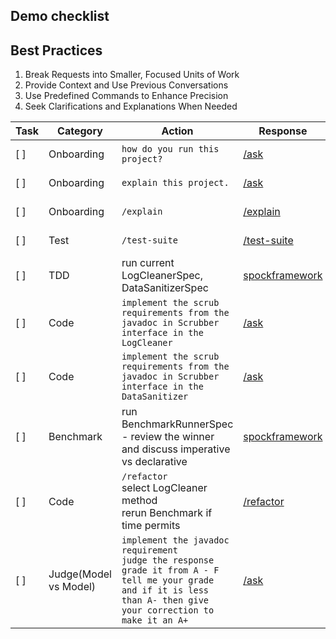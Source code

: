 ## Demo checklist

## Best Practices

1. Break Requests into Smaller, Focused Units of Work
2. Provide Context and Use Previous Conversations
3. Use Predefined Commands to Enhance Precision
4. Seek Clarifications and Explanations When Needed

| Task | Category              | Action                                                                                                                                                                                 | Response                               | BP                                                                                                                                                                            | Tool                        |
|------|-----------------------|----------------------------------------------------------------------------------------------------------------------------------------------------------------------------------------|----------------------------------------|-------------------------------------------------------------------------------------------------------------------------------------------------------------------------------|-----------------------------|
| [ ]  | Onboarding            | ``` how do you run this project? ```                                                                                                                                                   | [/ask](images/run.png)                 | [1](best_practices_for_ai_tools.md#1-break-requests-into-smaller-focused-units-of-work), [2](best_practices_for_ai_tools.md#2-provide-context-and-use-previous-conversations) | Qodo Gen                    |
| [ ]  | Onboarding            | ``` explain this project. ```                                                                                                                                                          | [/ask](images/explain.png)             | [1](best_practices_for_ai_tools.md#1-break-requests-into-smaller-focused-units-of-work), [2](best_practices_for_ai_tools.md#2-provide-context-and-use-previous-conversations) | Qodo Gen                    |
| [ ]  | Onboarding            | ``` /explain ```                                                                                                                                                                       | [/explain](images/cmd_explain.png)     | [3](best_practices_for_ai_tools.md#3-use-predefined-commands-to-enhance-precision), [4](best_practices_for_ai_tools.md#4-seek-clarifications-and-explanations-when-needed)    | AI Assistant                |
| [ ]  | Test                  | ``` /test-suite ```                                                                                                                                                                    | [/test-suite](images/test-suite.png)   | [2](best_practices_for_ai_tools.md#2-provide-context-and-use-previous-conversations),  [3](best_practices_for_ai_tools.md#3-use-predefined-commands-to-enhance-precision)     | Qodo Gen                    |
| [ ]  | TDD                   | run current LogCleanerSpec, DataSanitizerSpec                                                                                                                                          | [spockframework](images/spock.png)     | -                                                                                                                                                                             | JUnitPlatform               |
| [ ]  | Code                  | ``` implement the scrub requirements from the javadoc in Scrubber interface in the LogCleaner ```                                                                                      | [/ask](images/imperative_resp.png)     | [1](best_practices_for_ai_tools.md#1-break-requests-into-smaller-focused-units-of-work), [2](best_practices_for_ai_tools.md#2-provide-context-and-use-previous-conversations) | Copilot                     |
| [ ]  | Code                  | ``` implement the scrub requirements from the javadoc in Scrubber interface in the DataSanitizer ```                                                                                   | [/ask](images/declarative.png)         | [1](best_practices_for_ai_tools.md#1-break-requests-into-smaller-focused-units-of-work), [2](best_practices_for_ai_tools.md#2-provide-context-and-use-previous-conversations) | Qodo Gen                    |
| [ ]  | Benchmark             | run BenchmarkRunnerSpec - review the winner and discuss imperative vs declarative                                                                                                      | [spockframework](images/benchmark.png) | -                                                                                                                                                                             | Java Microbenchmark Harness |
| [ ]  | Code                  | ``` /refactor ``` <br/> select LogCleaner method <br/> rerun Benchmark if time permits                                                                                                 | [/refactor](images/refactor.png)       | [2](best_practices_for_ai_tools.md#2-provide-context-and-use-previous-conversations),  [3](best_practices_for_ai_tools.md#3-use-predefined-commands-to-enhance-precision)     | AI Assistant                |
| [ ]  | Judge(Model vs Model) | ``` implement the javadoc requirement ``` <br/> ``` judge the response grade it from A - F tell me your grade and if it is less than A- then give your correction to make it an A+ ``` | [/ask](images/model_grade.png)         | [2](best_practices_for_ai_tools.md#2-provide-context-and-use-previous-conversations),  [4](best_practices_for_ai_tools.md#4-seek-clarifications-and-explanations-when-needed) | Qodo Gen                    |